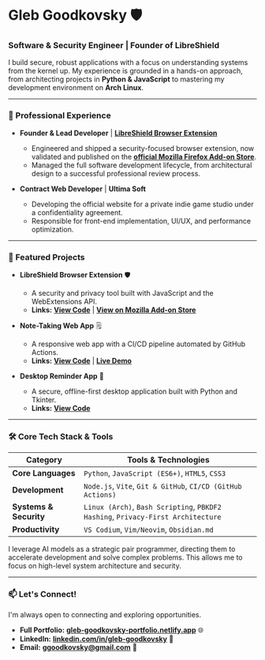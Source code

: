 # Gleb Goodkovsky 🛡️
### Software & Security Engineer | Founder of LibreShield

I build secure, robust applications with a focus on understanding systems from the kernel up. My experience is grounded in a hands-on approach, from architecting projects in **Python & JavaScript** to mastering my development environment on **Arch Linux**.

---

### 💼 Professional Experience

-   **Founder & Lead Developer** | **[LibreShield Browser Extension](https://github.com/GlebGoodkovsky/libreshield)**
    -   Engineered and shipped a security-focused browser extension, now validated and published on the **[official Mozilla Firefox Add-on Store](https://addons.mozilla.org/en-US/firefox/addon/libreshield/)**.
    -   Managed the full software development lifecycle, from architectural design to a successful professional review process.

-   **Contract Web Developer** | **Ultima Soft**
    -   Developing the official website for a private indie game studio under a confidentiality agreement.
    -   Responsible for front-end implementation, UI/UX, and performance optimization.

---

### 🚀 Featured Projects

-   **LibreShield Browser Extension** 🛡️
    -   A security and privacy tool built with JavaScript and the WebExtensions API.
    -   **Links:** **[View Code](https://github.com/GlebGoodkovsky/libreshield)** | **[View on Mozilla Add-on Store](https://addons.mozilla.org/en-US/firefox/addon/libreshield/)**

-   **Note-Taking Web App** 🗒️
    -   A responsive web app with a CI/CD pipeline automated by GitHub Actions.
    -   **Links:** **[View Code](https://github.com/GlebGoodkovsky/my-note-app-pro)** | **[Live Demo](https://glebgoodkovsky.github.io/my-note-app-pro/)**

-   **Desktop Reminder App** 🔔
    -   A secure, offline-first desktop application built with Python and Tkinter.
    -   **Links:** **[View Code](https://github.com/GlebGoodkovsky/simple-reminder-app)**

---

### 🛠️ Core Tech Stack & Tools

| Category              | Tools & Technologies                                                              |
| --------------------- | --------------------------------------------------------------------------------- |
| **Core Languages**    | `Python`, `JavaScript (ES6+)`, `HTML5`, `CSS3`                                    |
| **Development**       | `Node.js`, `Vite`, `Git & GitHub`, `CI/CD (GitHub Actions)`                       |
| **Systems & Security**| `Linux (Arch)`, `Bash Scripting`, `PBKDF2 Hashing`, `Privacy-First Architecture`    |
| **Productivity**      | `VS Codium`, `Vim/Neovim`, `Obsidian.md`                                          |

I leverage AI models as a strategic pair programmer, directing them to accelerate development and solve complex problems. This allows me to focus on high-level system architecture and security.

---

### 📫 Let's Connect!

I'm always open to connecting and exploring opportunities.

-   **Full Portfolio:** **[gleb-goodkovsky-portfolio.netlify.app](https://gleb-goodkovsky-portfolio.netlify.app/)** 🌐
-   **LinkedIn:** **[linkedin.com/in/gleb-goodkovsky](https://www.linkedin.com/in/gleb-goodkovsky)** 🔗
-   **Email:** **ggoodkovsky@gmail.com** 📧
